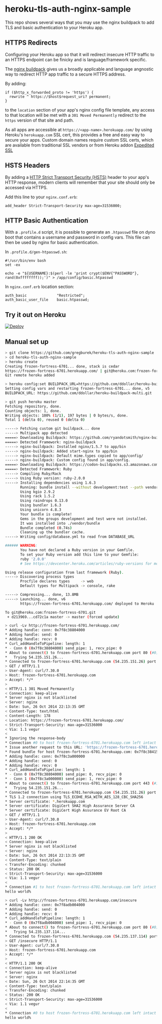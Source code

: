 # heroku-tls-auth-nginx-sample

This repo shows several ways that you may use the nginx buildpack to add TLS
and basic authentication to your Heroku app.

## HTTPS Redirects

Configuring your Heroku app so that it will redirect insecure HTTP traffic to an
HTTPS endpoint can be finicky and is language/framework specific.

The [nginx buildpack](https://github.com/ryandotsmith/nginx-buildpack) gives us
a broadly applicable and language angnostic way to redirect HTTP app traffic to
a secure HTTPS address.

By adding:

```
if ($http_x_forwarded_proto != 'https') {
  rewrite ^ https://$host$request_uri? permanent;
}
```

to the `location` section of your app's nginx config file template, any access
to that location will be met with a `301 Moved Permanently` redirect to the
`https` version of that site and path.

As all apps are accessible at `https://<app-name>.herokuapp.com/` by using
Heroku's `herokuapp.com` SSL cert, this provides a free and easy way to secure
your apps. Custom domain names require custom SSL certs, which are available
from traditional SSL vendors or from Heroku addon [Expedited
SSL](https://www.expeditedssl.com/)

## HSTS Headers

By adding a [HTTP Strict Transport Security
(HSTS)](http://en.wikipedia.org/wiki/HTTP_Strict_Transport_Security) header to
your app's HTTP response, modern clients will remember that your site should
only be accessed via HTTPS.

Add this line to your `nginx.conf.erb`:
```
add_header Strict-Transport-Security max-age=31536000;
```

## HTTP Basic Authentication

With a `.profile.d` script, it is possible to generate an `.htpasswd` file on
dyno boot that contains a username and password in config vars. This file can
then be used by nginx for basic authentication.

In `.profile.d/gen-htpasswd.sh`:

```
#!/usr/bin/env bash
set -ex

echo -e "${USERNAME}:$(perl -le 'print crypt($ENV{"PASSWORD"}, rand(0xffffffff));')" > /app/config/basic.htpasswd
```

In `nginx.conf.erb` location section:
```
auth_basic              "Restricted";
auth_basic_user_file    basic.htpasswd;
```

## Try it out on Heroku

[![Deploy](https://www.herokucdn.com/deploy/button.png)](https://heroku.com/deploy?template=https://github.com/gregburek/heroku-tls-auth-nginx-sample)


## Manual set up

```bash
> git clone https://github.com/gregburek/heroku-tls-auth-nginx-sample
> cd heroku-tls-auth-nginx-sample
> heroku create
Creating frozen-fortress-6701... done, stack is cedar
https://frozen-fortress-6701.herokuapp.com/ | git@heroku.com:frozen-fortress-6701.git
Git remote heroku added

> heroku config:set BUILDPACK_URL=https://github.com/ddollar/heroku-buildpack-multi.git
Setting config vars and restarting frozen-fortress-6701... done, v5
BUILDPACK_URL: https://github.com/ddollar/heroku-buildpack-multi.git

> git push heroku master
Fetching repository, done.
Counting objects: 1, done.
Writing objects: 100% (1/1), 197 bytes | 0 bytes/s, done.
Total 1 (delta 0), reused 0 (delta 0)

-----> Fetching custom git buildpack... done
-----> Multipack app detected
=====> Downloading Buildpack: https://github.com/ryandotsmith/nginx-buildpack.git
=====> Detected Framework: nginx-buildpack
-----> nginx-buildpack: Installed nginx/1.5.7 to app/bin
-----> nginx-buildpack: Added start-nginx to app/bin
-----> nginx-buildpack: Default mime.types copied to app/config/
-----> nginx-buildpack: Custom config found in app/config.
=====> Downloading Buildpack: https://codon-buildpacks.s3.amazonaws.com/buildpacks/heroku/ruby.tgz
=====> Detected Framework: Ruby
-----> Compiling Ruby/Rack
-----> Using Ruby version: ruby-2.0.0
-----> Installing dependencies using 1.6.3
       Running: bundle install --without development:test --path vendor/bundle --binstubs vendor/bundle/bin -j4 --deployment
       Using kgio 2.9.2
       Using rack 1.5.2
       Using raindrops 0.13.0
       Using bundler 1.6.3
       Using unicorn 4.8.3
       Your bundle is complete!
       Gems in the groups development and test were not installed.
       It was installed into ./vendor/bundle
       Bundle completed (0.74s)
       Cleaning up the bundler cache.
-----> Writing config/database.yml to read from DATABASE_URL

###### WARNING:
       You have not declared a Ruby version in your Gemfile.
       To set your Ruby version add this line to your Gemfile:
       ruby '2.0.0'
       # See https://devcenter.heroku.com/articles/ruby-versions for more information.

Using release configuration from last framework (Ruby).
-----> Discovering process types
       Procfile declares types     -> web
       Default types for Multipack -> console, rake

-----> Compressing... done, 13.8MB
-----> Launching... done, v6
       https://frozen-fortress-6701.herokuapp.com/ deployed to Heroku

To git@heroku.com:frozen-fortress-6701.git
 + d213969...cd72c1a master -> master (forced update)

> curl -Lv http://frozen-fortress-6701.herokuapp.com/
* Adding handle: conn: 0x7f8c38804000
* Adding handle: send: 0
* Adding handle: recv: 0
* Curl_addHandleToPipeline: length: 1
* - Conn 0 (0x7f8c38804000) send_pipe: 1, recv_pipe: 0
* About to connect() to frozen-fortress-6701.herokuapp.com port 80 (#0)
*   Trying 54.235.151.26...
* Connected to frozen-fortress-6701.herokuapp.com (54.235.151.26) port 80 (#0)
> GET / HTTP/1.1
> User-Agent: curl/7.30.0
> Host: frozen-fortress-6701.herokuapp.com
> Accept: */*
>
< HTTP/1.1 301 Moved Permanently
< Connection: keep-alive
* Server nginx is not blacklisted
< Server: nginx
< Date: Sun, 26 Oct 2014 22:13:35 GMT
< Content-Type: text/html
< Content-Length: 178
< Location: https://frozen-fortress-6701.herokuapp.com/
< Strict-Transport-Security: max-age=31536000
< Via: 1.1 vegur
<
* Ignoring the response-body
* Connection #0 to host frozen-fortress-6701.herokuapp.com left intact
* Issue another request to this URL: 'https://frozen-fortress-6701.herokuapp.com/'
* Found bundle for host frozen-fortress-6701.herokuapp.com: 0x7f8c38415200
* Adding handle: conn: 0x7f8c3a000000
* Adding handle: send: 0
* Adding handle: recv: 0
* Curl_addHandleToPipeline: length: 1
* - Conn 0 (0x7f8c38804000) send_pipe: 0, recv_pipe: 0
* - Conn 1 (0x7f8c3a000000) send_pipe: 1, recv_pipe: 0
* About to connect() to frozen-fortress-6701.herokuapp.com port 443 (#1)
*   Trying 54.235.151.26...
* Connected to frozen-fortress-6701.herokuapp.com (54.235.151.26) port 443 (#1)
* TLS 1.2 connection using TLS_ECDHE_RSA_WITH_AES_128_CBC_SHA256
* Server certificate: *.herokuapp.com
* Server certificate: DigiCert SHA2 High Assurance Server CA
* Server certificate: DigiCert High Assurance EV Root CA
> GET / HTTP/1.1
> User-Agent: curl/7.30.0
> Host: frozen-fortress-6701.herokuapp.com
> Accept: */*
>
< HTTP/1.1 200 OK
< Connection: keep-alive
* Server nginx is not blacklisted
< Server: nginx
< Date: Sun, 26 Oct 2014 22:13:35 GMT
< Content-Type: text/plain
< Transfer-Encoding: chunked
< Status: 200 OK
< Strict-Transport-Security: max-age=31536000
< Via: 1.1 vegur
<
* Connection #1 to host frozen-fortress-6701.herokuapp.com left intact
hello world%

> curl -Lv http://frozen-fortress-6701.herokuapp.com/insecure
* Adding handle: conn: 0x7f8adb004000
* Adding handle: send: 0
* Adding handle: recv: 0
* Curl_addHandleToPipeline: length: 1
* - Conn 0 (0x7f8adb004000) send_pipe: 1, recv_pipe: 0
* About to connect() to frozen-fortress-6701.herokuapp.com port 80 (#0)
*   Trying 54.235.137.114...
* Connected to frozen-fortress-6701.herokuapp.com (54.235.137.114) port 80 (#0)
> GET /insecure HTTP/1.1
> User-Agent: curl/7.30.0
> Host: frozen-fortress-6701.herokuapp.com
> Accept: */*
>
< HTTP/1.1 200 OK
< Connection: keep-alive
* Server nginx is not blacklisted
< Server: nginx
< Date: Sun, 26 Oct 2014 22:14:35 GMT
< Content-Type: text/plain
< Transfer-Encoding: chunked
< Status: 200 OK
< Strict-Transport-Security: max-age=31536000
< Via: 1.1 vegur
<
* Connection #0 to host frozen-fortress-6701.herokuapp.com left intact
hello world%
```
